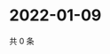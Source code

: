 # 2022-01-09

共 0 条

<!-- BEGIN WEIBO -->
<!-- 最后更新时间 Sun Jan 09 2022 19:00:36 GMT+0800 (China Standard Time) -->

<!-- END WEIBO -->
